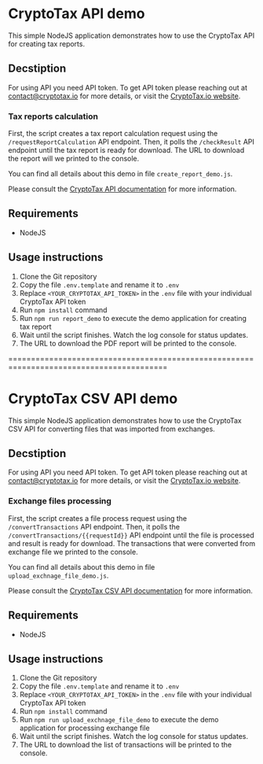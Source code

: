 # CryptoTax API demo

This simple NodeJS application demonstrates how to use the CryptoTax API for creating tax reports.

## Decstiption

For using API you need API token. To get API token please reaching out at contact@cryptotax.io for more details, or visit the [CryptoTax.io website](https://cryptotax.io/).

### Tax reports calculation

First, the script creates a tax report calculation request using the `/requestReportCalculation` API endpoint. Then, it polls the `/checkResult` API endpoint until the tax report is ready for download. The URL to download the report will we printed to the console.

You can find all details about this demo in file `create_report_demo.js`.

Please consult the [CryptoTax API documentation](https://api-docs.cryptotax.io/) for more information.

## Requirements
* NodeJS

## Usage instructions

1. Clone the Git repository
1. Copy the file `.env.template` and rename it to `.env`
1. Replace `<YOUR_CRYPTOTAX_API_TOKEN>` in the `.env` file with your individual CryptoTax API token
1. Run `npm install` command
1. Run `npm run report_demo` to execute the demo application for creating tax report
1. Wait until the script finishes. Watch the log console for status updates.
1. The URL to download the PDF report will be printed to the console.

=========================================================================================

# CryptoTax CSV API demo

This simple NodeJS application demonstrates how to use the CryptoTax CSV API for converting files that was imported from exchanges.

## Decstiption

For using API you need API token. To get API token please reaching out at contact@cryptotax.io for more details, or visit the [CryptoTax.io website](https://cryptotax.io/).

### Exchange files processing

First, the script creates a file process request using the `/convertTransactions` API endpoint. Then, it polls the `/convertTransactions/{{requestId}}` API endpoint until the file is processed and result is ready for download. The transactions that were converted from exchange file we printed to the console.

You can find all details about this demo in file `upload_exchnage_file_demo.js`.

Please consult the [CryptoTax CSV API documentation](https://csv-api-docs.cryptotax.io/) for more information.

## Requirements
* NodeJS

## Usage instructions

1. Clone the Git repository
1. Copy the file `.env.template` and rename it to `.env`
1. Replace `<YOUR_CRYPTOTAX_API_TOKEN>` in the `.env` file with your individual CryptoTax API token
1. Run `npm install` command
1. Run `npm run upload_exchnage_file_demo` to execute the demo application for processing exchange file
1. Wait until the script finishes. Watch the log console for status updates.
1. The URL to download the list of transactions will be printed to the console.
